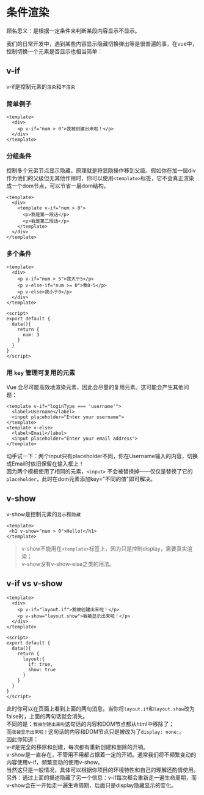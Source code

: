 # 条件渲染
顾名思义：是根据一定条件来判断某段内容显示不显示。

我们的日常开发中，遇到某些内容显示隐藏切换弹出等是很普遍的事，在vue中，控制切换一个元素是否显示也相当简单：

## v-if
v-if是控制元素的`渲染`和`不渲染`
### 简单例子
```vue
<template>
  <div>
    <p v-if="num > 0">我被创建出来啦！</p>
  </div>
</template>
```
### 分组条件
控制多个兄弟节点显示隐藏，原理就是将显隐操作移到父级。假如你在加一层div作为他们的父级但无其他作用时，你可以使用`<template>`标签，它不会真正渲染成一个dom节点，可以节省一层dom结构。
```vue
<template>
  <div>
    <template v-if="num > 0"> 
      <p>我是第一段话</p>
      <p>我是第二段话</p>
    </template>
  </div>
</template>
```
### 多个条件
```vue
<template>
  <div>
    <p v-if="num > 5">我大于5</p>
    <p v-else-if="num >= 0">我0-5</p>
    <p v-else>我小于0</p>
  </div>
</template>

<script>
export default {
  data(){
    return {
      num: 3
    }
  }
}
</script>
```
### 用 `key` 管理可复用的元素
Vue 会尽可能高效地渲染元素，因此会尽量的复用元素。这可能会产生其他问题：
```vue
<template v-if="loginType === 'username'">
  <label>Username</label>
  <input placeholder="Enter your username">
</template>
<template v-else>
  <label>Email</label>
  <input placeholder="Enter your email address">
</template>
```
动手试一下：两个input只有placeholder不同，你在Username输入的内容，切换成Email时依旧保留在输入框上！  
因为两个模板使用了相同的元素，`<input>` 不会被替换掉——仅仅是替换了它的 `placeholder`，此时在dom元素添加key="不同的值"即可解决。

## v-show
v-show是控制元素的`显示`和`隐藏`
```vue
<template>
 <h1 v-show="num > 0">Hello!</h1>
</template>
```
> v-show不能用在`<template>`标签上，因为只是控制display，需要真实渲染；  
> v-show没有v-show-else之类的用法。
## v-if vs v-show
```vue
<template>
  <div>
    <p v-if="layout.if">我被创建出来啦！</p>
    <p v-show="layout.show">我被显示出来啦！</p>
  </div>
</template>

<script>
export default {
  data(){
    return {
      layout:{
        if: true,
        show: true
      }
    }
  }
}
</script>
```
此时你可以在页面上看到上面的两句消息。当你将`layout.if`和`layout.show`改为false时，上面的两句话就会消失。  
不同的是：`我被创建出来啦`这句话的内容和DOM节点都从html中移除了；  
而`我被显示出来啦！`这句话的内容和DOM节点只是被改为了`display: none;`。  
因此你知道：  
v-if是完全的移除和创建，每次都有重新创建和删除的开销。  
v-show是一直存在，不管用不用都占据着一定的开销。通常我们将不频繁变动的内容使用v-if，频繁变动的使用v-show。  
当然这只是一般情况，具体可以根据你项目的环境特性和自己的理解还酌情使用。  
另外：通过上面的描述隐藏了另一个信息：v-if每次都会重新走一遍生命周期，而v-show会在一开始走一遍生命周期，后面只是display隐藏显示的变化。


